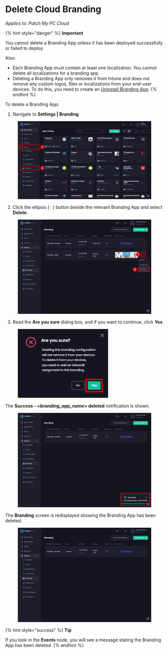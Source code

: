 # Delete Cloud Branding

_Applies to: Patch My PC Cloud_

{% hint style="danger" %}
**Important**

You cannot delete a Branding App unless it has been deployed successfully or failed to deploy.

Also:

* Each Branding App must contain at least one localization. You cannot delete all localizations for a branding app.
* Deleting a Branding App only removes it from Intune and does not remove any custom logos, files or localizations from your end-user devices. To do this, you need to create an [Uninstall Branding App](uninstall-cloud-branding.md).
{% endhint %}

To delete a Branding App:

1. Navigate to **Settings | Branding**

<figure><img src="../../../.gitbook/assets/image (2506).png" alt="Navigating to &#x22;Settings | Branding&#x22;" width="563"><figcaption></figcaption></figure>

2. Click the ellipsis (`⋮`) button beside the relevant Branding App and select **Delete**.

<figure><img src="../../../.gitbook/assets/image (2676).png" alt="Selecting &#x22;Delete&#x22; from the ellipsis menu" width="563"><figcaption></figcaption></figure>

3. Read the **Are you sure** dialog box, and if you want to continue, click **Yes**.

<figure><img src="../../../.gitbook/assets/image (2508).png" alt="&#x22;Are you sure&#x22; dialog box" width="287"><figcaption></figcaption></figure>

The **Success - <**_**branding\_app\_name**_**> deleted** notification is shown.

<figure><img src="../../../.gitbook/assets/image (2677).png" alt="&#x22;Success - <branding_app_name> deleted notification&#x22;" width="563"><figcaption></figcaption></figure>

The **Branding** screen is redisplayed showing the Branding App has been  deleted.

<figure><img src="../../../.gitbook/assets/image (2678).png" alt="&#x22;Branding&#x22; screen is redisplayed showing the branding app has been  deleted." width="563"><figcaption></figcaption></figure>

{% hint style="success" %}
**Tip**

If you look in the **Events** node, you will see a message stating the Branding App has been deleted.
{% endhint %}
